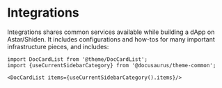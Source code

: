 # Integrations

Integrations shares common services available while building a dApp on Astar/Shiden. It includes configurations and how-tos for many important infrastructure pieces, and includes:

```mdx-code-block
import DocCardList from '@theme/DocCardList';
import {useCurrentSidebarCategory} from '@docusaurus/theme-common';

<DocCardList items={useCurrentSidebarCategory().items}/>
```
